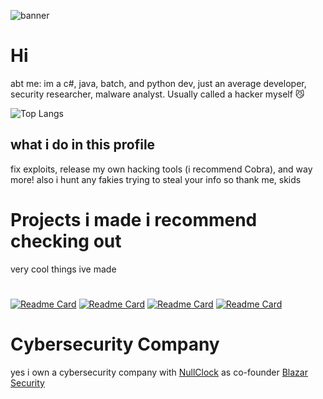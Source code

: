
![banner](https://i.pinimg.com/originals/0f/c5/7c/0fc57c690ae25c8687562de40b673cd2.gif)
# 
# Hi 
abt me: im a c#, java, batch, and python dev,
just an average developer,
security researcher, malware analyst. Usually called a hacker myself 😼

![Top Langs](https://github-readme-stats.vercel.app/api/top-langs/?username=v1s0or&exclude_repo=Cobalt,Lost-in-Translation,Soprano&langs_count=12&layout=donut&theme=dark)
## what i do in this profile
fix exploits,
release my own hacking tools (i recommend Cobra),
and way more!
also i hunt any fakies trying to steal your info 
so thank me, skids

# Projects i made i recommend checking out
very cool things ive made
#
[![Readme Card](https://github-readme-stats.vercel.app/api/pin/?username=v1s0or&repo=Lotus&theme=dark)]()
[![Readme Card](https://github-readme-stats.vercel.app/api/pin/?username=v1s0or&repo=Nebula&theme=dark)]()
[![Readme Card](https://github-readme-stats.vercel.app/api/pin/?username=v1s0or&repo=Cobra&theme=dark)]()
[![Readme Card](https://github-readme-stats.vercel.app/api/pin/?username=v1s0or&repo=AternalJaguar&theme=dark)]()
# Cybersecurity Company 
yes i own a cybersecurity company with [NullClock](https://github.com/NullClock) as co-founder [Blazar Security](https://github.com/Blazar-Security)
